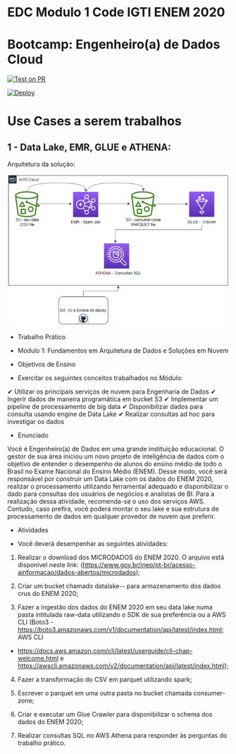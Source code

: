 # EDC Modulo 1 Code IGTI ENEM 2020

# Bootcamp: Engenheiro(a) de Dados Cloud

[![Test on PR](https://github.com/adrianofonseca1000/edc-mod1-iac-code-enem2020-aws/actions/workflows/teste.yaml/badge.svg)](https://github.com/adrianofonseca1000/edc-mod1-iac-code-enem2020-aws/actions/workflows/teste.yaml)

[![Deploy](https://github.com/adrianofonseca1000/edc-mod1-iac-code-enem2020-aws/actions/workflows/deploy.yaml/badge.svg)](https://github.com/adrianofonseca1000/edc-mod1-iac-code-enem2020-aws/actions/workflows/deploy.yaml)

# Use Cases a serem trabalhos

## 1 - Data Lake, EMR, GLUE e ATHENA:

Arquitetura da solução:

![delta](img/edc_mod1_datalake.png)

- Trabalho Prático

- Módulo 1: Fundamentos em Arquitetura de Dados e Soluções em Nuvem

- Objetivos de Ensino

- Exercitar os seguintes conceitos trabalhados no Módulo:

✔ Utilizar os principais serviços de nuvem para Engenharia de Dados
✔ Ingerir dados de maneira programática em bucket S3
✔ Implementar um pipeline de processamento de big data
✔ Disponibilizar dados para consulta usando engine de Data Lake
✔ Realizar consultas ad hoc para investigar os dados

- Enunciado

Você é Engenheiro(a) de Dados em uma grande instituição educacional. O gestor de sua
área iniciou um novo projeto de inteligência de dados com o objetivo de entender o
desempenho de alunos do ensino médio de todo o Brasil no Exame Nacional do Ensino
Médio (ENEM). Desse modo, você será responsável por construir um Data Lake com os
dados do ENEM 2020, realizar o processamento utilizando ferramental adequado e
disponibilizar o dado para consultas dos usuários de negócios e analistas de BI.
Para a realização dessa atividade, recomenda-se o uso dos serviços AWS. Contudo, caso
prefira, você poderá montar o seu lake e sua estrutura de processamento de dados em
qualquer provedor de nuvem que preferir.

- Atividades

- Você deverá desempenhar as seguintes atividades:

1. Realizar o download dos MICRODADOS do ENEM 2020. O arquivo está
disponível neste link: (https://www.gov.br/inep/pt-br/acesso-ainformacao/dados-abertos/microdados);

2. Criar um bucket chamado datalake-<seunome>-<numerodaconta> para
armazenamento dos dados crus do ENEM 2020;

3. Fazer a ingestão dos dados do ENEM 2020 em seu data lake numa pasta intitulada
raw-data utilizando o SDK de sua preferência ou a AWS CLI (Boto3 -
https://boto3.amazonaws.com/v1/documentation/api/latest/index.html; AWS CLI
- https://docs.aws.amazon.com/cli/latest/userguide/cli-chap-welcome.html e
https://awscli.amazonaws.com/v2/documentation/api/latest/index.html);

4. Fazer a transformação do CSV em parquet utilizando spark;

5. Escrever o parquet em uma outra pasta no bucket chamada consumer-zone;
6. Criar e executar um Glue Crawler para disponibilizar o schema dos dados do
ENEM 2020;

7. Realizar consultas SQL no AWS Athena para responder às perguntas do trabalho
prático.
